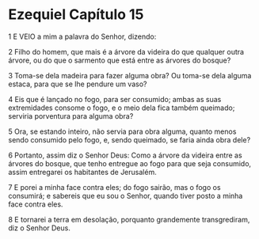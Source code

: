 # Ezequiel Capítulo 15

1	E VEIO a mim a palavra do Senhor, dizendo:

2	Filho do homem, que mais é a árvore da videira do que qualquer outra árvore, ou do que o sarmento que está entre as árvores do bosque?

3	Toma-se dela madeira para fazer alguma obra? Ou toma-se dela alguma estaca, para que se lhe pendure um vaso?

4	Eis que é lançado no fogo, para ser consumido; ambas as suas extremidades consome o fogo, e o meio dela fica também queimado; serviria porventura para alguma obra?

5	Ora, se estando inteiro, não servia para obra alguma, quanto menos sendo consumido pelo fogo, e, sendo queimado, se faria ainda obra dele?

6	Portanto, assim diz o Senhor Deus: Como a árvore da videira entre as árvores do bosque, que tenho entregue ao fogo para que seja consumido, assim entregarei os habitantes de Jerusalém.

7	E porei a minha face contra eles; do fogo sairão, mas o fogo os consumirá; e sabereis que eu sou o Senhor, quando tiver posto a minha face contra eles.

8	E tornarei a terra em desolação, porquanto grandemente transgrediram, diz o Senhor Deus.

